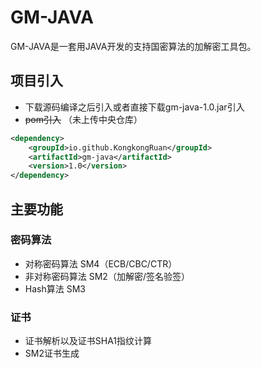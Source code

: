 # GM-JAVA
GM-JAVA是一套用JAVA开发的支持国密算法的加解密工具包。

## 项目引入

 - 下载源码编译之后引入或者直接下载gm-java-1.0.jar引入
 - ~~pom引入~~ （未上传中央仓库）
 

```xml
<dependency>
    <groupId>io.github.KongkongRuan</groupId>
    <artifactId>gm-java</artifactId>
    <version>1.0</version>
</dependency>
```
## 主要功能
### 密码算法

 - 对称密码算法 SM4（ECB/CBC/CTR）
 - 非对称密码算法 SM2（加解密/签名验签）
 - Hash算法 SM3
### 证书
 - 证书解析以及证书SHA1指纹计算
 - SM2证书生成

